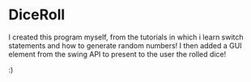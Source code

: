 # DiceRoll
I created this program myself, from the tutorials in which i learn switch statements and how to generate random numbers!
I then added a GUI element from the swing API to present to the user the rolled dice!

:)
